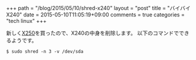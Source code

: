 +++
path = "/blog/2015/05/10/shred-x240"
layout = "post"
title = "バイバイX240"
date = 2015-05-10T11:05:19+09:00
comments = true
categories = "tech linux"
+++

新しく[X250](/blog/2015/04/15/looks-good-new-machine/)を買ったので、X240の中身を削除します。
以下のコマンドでできるようです。

```
$ sudo shred -n 3 -v /dev/sda
```
